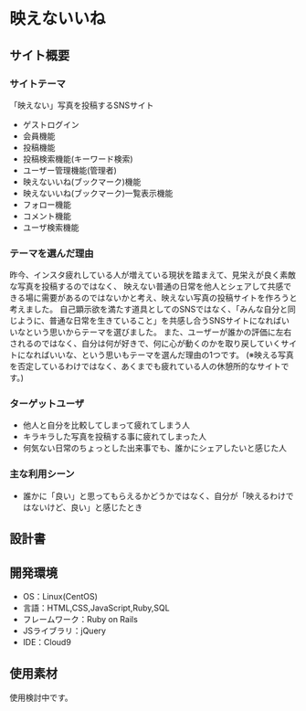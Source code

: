 # 映えないいね

## サイト概要
### サイトテーマ
「映えない」写真を投稿するSNSサイト
- ゲストログイン
- 会員機能
- 投稿機能
- 投稿検索機能(キーワード検索)
- ユーザー管理機能(管理者)
- 映えないいね(ブックマーク)機能
- 映えないいね(ブックマーク)一覧表示機能
- フォロー機能
- コメント機能
- ユーザ検索機能

### テーマを選んだ理由
昨今、インスタ疲れしている人が増えている現状を踏まえて、見栄えが良く素敵な写真を投稿するのではなく、
映えない普通の日常を他人とシェアして共感できる場に需要があるのではないかと考え、映えない写真の投稿サイトを作ろうと考えました。
自己顕示欲を満たす道具としてのSNSではなく、「みんな自分と同じように、普通な日常を生きていること」を共感し合うSNSサイトになればいいなという思いからテーマを選びました。
また、ユーザーが誰かの評価に左右されるのではなく、自分は何が好きで、何に心が動くのかを取り戻していくサイトになればいいな、という思いもテーマを選んだ理由の1つです。
(※映える写真を否定しているわけではなく、あくまでも疲れている人の休憩所的なサイトです。)

### ターゲットユーザ
- 他人と自分を比較してしまって疲れてしまう人
- キラキラした写真を投稿する事に疲れてしまった人
- 何気ない日常のちょっとした出来事でも、誰かにシェアしたいと感じた人

### 主な利用シーン
- 誰かに「良い」と思ってもらえるかどうかではなく、自分が「映えるわけではないけど、良い」と感じたとき

## 設計書


## 開発環境
- OS：Linux(CentOS)
- 言語：HTML,CSS,JavaScript,Ruby,SQL
- フレームワーク：Ruby on Rails
- JSライブラリ：jQuery
- IDE：Cloud9

## 使用素材
使用検討中です。
